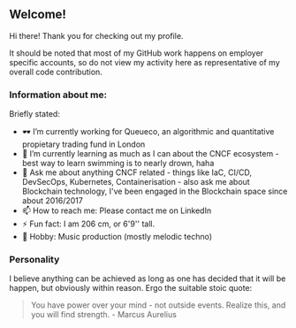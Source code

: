 ## Welcome!

Hi there! Thank you for checking out my profile. 

It should be noted that most of my GitHub work happens on employer specific accounts, so do not view my activity here as representative of my overall code contribution.

### Information about me:

Briefly stated:
- :dark_sunglasses: I’m currently working for Queueco, an algorithmic and quantitative propietary trading fund in London
- 🌱 I’m currently learning as much as I can about the CNCF ecosystem - best way to learn swimming is to nearly drown, haha
- 💬 Ask me about anything CNCF related - things like IaC, CI/CD, DevSecOps, Kubernetes, Containerisation - also ask me about Blockchain technology, I've been engaged in the Blockchain space since about 2016/2017
- 📫 How to reach me: Please contact me on LinkedIn
- ⚡ Fun fact: I am 206 cm, or 6'9'' tall.
- :musical_keyboard: Hobby: Music production (mostly melodic techno)

### Personality

I believe anything can be achieved as long as one has decided that it will be happen, but obviously within reason. Ergo the suitable stoic quote:

> You have power over your mind - not outside events. Realize this, and you will find strength. - Marcus Aurelius

